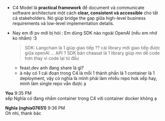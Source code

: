 
- C4 Model là **practical framework** để document và communicate software architecture một cách **clear, consistent và accessible** cho tất cả stakeholders. Nó giúp bridge the gap giữa high-level business requirements và low-level implementation details.
- Nay em đi pv mới bị hỏi : Em dùng SDK nào ngoài OpenAI (nếu em nhớ ko nhầm) :3
  > SDK: Langchain là 1 giúp giao tiếp ?? cài library mới giao tiếp được giữa openAI ...
  > API ? 
  > SDK bản chaasat là 1 library giúp mn dễ code hơn thay vì code lại từ đầu 
  
  - feast.dev anh đang share là gì?
  - à nãy có 1 cái đoạn trong C4 là mỗi 1 thành phần là 1 container là 1 deployment, vậy có nghĩa là mình phải làm nhiều repo hok xếp hay, mình làm single repo vẫn được ạ  
  
**You** 9:35 PM  
sếp Nghĩa có đang nhầm container trong C4 với container docker không ạ  
  
**Nghĩa (nghia07651)** 9:36 PM  
Oh nhỉ, thank bác
